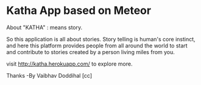 # Katha App based on Meteor

About
"KATHA" : means story.

So this application is all about stories.
Story telling is human's core instinct, and here this platform provides people from all around the world to start and contribute to stories created by a person living miles from you.


visit http://katha.herokuapp.com/ to explore more.

Thanks
-By Vaibhav Doddihal [cc]
